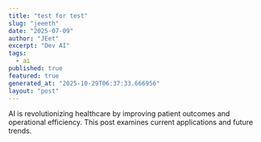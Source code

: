 ```yaml
---
title: "test for test"
slug: "jeeeth"
date: "2025-07-09"
author: "JEet"
excerpt: "Dev AI"
tags:
  - ai
published: true
featured: true
generated_at: "2025-10-29T06:37:33.666956"
layout: "post"
---
```


AI is revolutionizing healthcare by improving patient outcomes and operational efficiency. This post examines current applications and future trends.